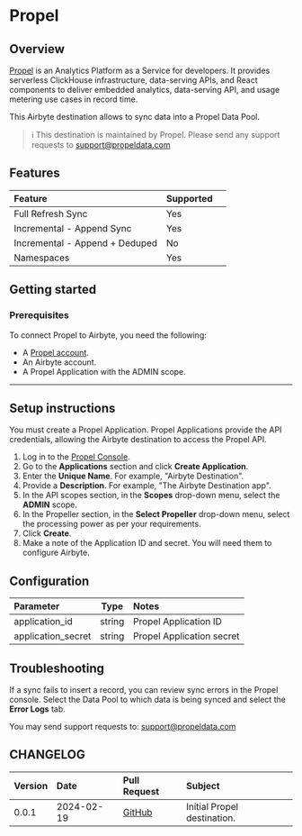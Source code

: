 # Propel

## Overview

[Propel](https://www.propeldata.com) is an Analytics Platform as a Service for developers. It provides serverless ClickHouse infrastructure, data-serving APIs, and React components to deliver embedded analytics, data-serving API, and usage metering use cases in record time.

This Airbyte destination allows to sync data into a Propel Data Pool.

 > ℹ️ This destination is maintained by Propel. Please send any support requests to support@propeldata.com

## Features

| Feature                        | Supported |     |
| :----------------------------- | :-------- | :-- |
| Full Refresh Sync              | Yes       |     |
| Incremental - Append Sync      | Yes       |     |
| Incremental - Append + Deduped | No        |     |
| Namespaces                     | Yes       |     |

## Getting started

### Prerequisites

To connect Propel to Airbyte, you need the following:

- A [Propel account](https://console.propeldata.com/get-started).
- An Airbyte account.
- A Propel Application with the ADMIN scope.

---

## Setup instructions

You must create a Propel Application. Propel Applications provide the API credentials, allowing the Airbyte destination to access the Propel API.

1. Log in to the [Propel Console](https://console.propeldata.com/).
2. Go to the **Applications** section and click **Create Application**.
3. Enter the **Unique Name**. For example, "Airbyte Destination".
4. Provide a **Description**. For example, "The Airbyte Destination app".
5. In the API scopes section, in the **Scopes** drop-down menu, select the **ADMIN** scope.
6. In the Propeller section, in the **Select Propeller** drop-down menu, select the processing power as per your requirements.
7. Click **Create**.
8. Make a note of the Application ID and secret. You will need them to configure Airbyte.

## Configuration

| Parameter          |  Type  | Notes                     |
| :----------------- | :----: | :------------------------ |
| application_id     | string | Propel Application ID     |
| application_secret | string | Propel Application secret |

## Troubleshooting

If a sync fails to insert a record, you can review sync errors in the Propel console. Select the Data Pool to which data is being synced and select the **Error Logs** tab. 

You may send support requests to: support@propeldata.com

## CHANGELOG

| Version | Date       | Pull Request                                                       | Subject                     |
| :------ | :--------- | :----------------------------------------------------------------- | :-------------------------- |
| 0.0.1   | 2024-02-19 | [GitHub](https://github.com/propeldata/airbyte-destination/pull/1) | Initial Propel destination. |
